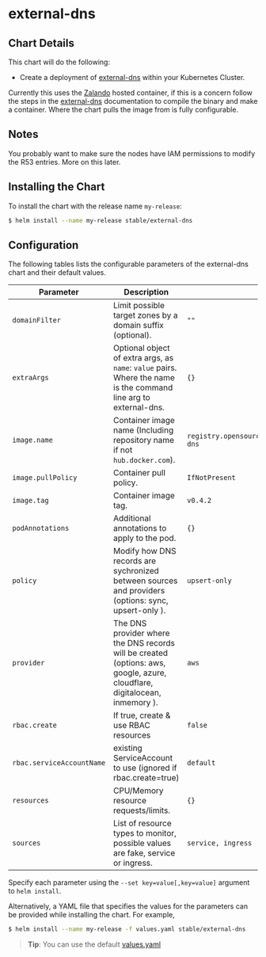 # external-dns

## Chart Details

This chart will do the following:

* Create a deployment of [external-dns] within your Kubernetes Cluster.

Currently this uses the [Zalando] hosted container, if this is a concern follow the steps in the [external-dns] documentation to compile the binary and make a container. Where the chart pulls the image from is fully configurable.

## Notes

You probably want to make sure the nodes have IAM permissions to modify the R53 entries. More on this later.

## Installing the Chart

To install the chart with the release name `my-release`:

```bash
$ helm install --name my-release stable/external-dns
```

## Configuration

The following tables lists the configurable parameters of the external-dns chart and their default values.


| Parameter              | Description                                                                                                                | Default                                                      |
| ---------------------- | -------------------------------------------------------------------------------------------------------------------------- | ------------------------------------------------------------ |
| `domainFilter`         | Limit possible target zones by a domain suffix (optional).                                                                 | `""`                                                   |
| `extraArgs`            | Optional object of extra args, as `name`: `value` pairs. Where the name is the command line arg to external-dns.           | `{}`                                                         |
| `image.name`           | Container image name (Including repository name if not `hub.docker.com`).                                                  | `registry.opensource.zalan.do/teapot/external-dns`           |
| `image.pullPolicy`     | Container pull policy.                                                                                                     | `IfNotPresent`                                               |
| `image.tag`            | Container image tag.                                                                                                       | `v0.4.2`                                                     |
| `podAnnotations`       | Additional annotations to apply to the pod.                                                                                | `{}`                                                       |
| `policy`               | Modify how DNS records are sychronized between sources and providers (options: sync, upsert-only ).                        | `upsert-only`                                                |
| `provider`             | The DNS provider where the DNS records will be created (options: aws, google, azure, cloudflare, digitalocean, inmemory ). | `aws`                                                        |
| `rbac.create`          | If true, create & use RBAC resources                                                                                       |	`false`                                                      |
| `rbac.serviceAccountName` |	existing ServiceAccount to use (ignored if rbac.create=true)                                                            |	`default` |
| `resources`            | CPU/Memory resource requests/limits.                                                                                       | `{}`                                                         |
| `sources`               | List of resource types to monitor, possible values are fake, service or ingress.                                                | `service, ingress`                                         |


Specify each parameter using the `--set key=value[,key=value]` argument to `helm install`.

Alternatively, a YAML file that specifies the values for the parameters can be provided while installing the chart. For example,

```bash
$ helm install --name my-release -f values.yaml stable/external-dns
```

> **Tip**: You can use the default [values.yaml](values.yaml)

[external-dns]: https://github.com/kubernetes-incubator/external-dns
[Zalando]: https://zalando.github.io/
[getting-started]: https://github.com/kubernetes-incubator/external-dns/blob/master/README.md#getting-started
